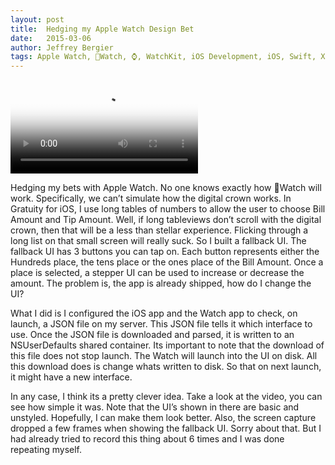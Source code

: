 ```yaml
---
layout: post
title:  Hedging my Apple Watch Design Bet
date:   2015-03-06
author: Jeffrey Bergier
tags: Apple Watch, Watch, ⌚️, WatchKit, iOS Development, iOS, Swift, Xcode
---
```


<video class="cartwheel" poster="{{ site.baseurl }}/blog-post-assets/2015-03-06-Hedging-Apple-Watch-Design-Bets-01.jpg" controls="">
	<source src="{{ site.baseurl }}/blog-post-assets/2015-03-06-Hedging-Apple-Watch-Design-Bets-02.mp4" type="video/mp4">
		Unfortunately, your browser does not support the video tag. 
		<a href="{{ site.baseurl }}/blog-post-assets/2015-03-06-Hedging-Apple-Watch-Design-Bets-02.mp4">Click to download the video.</a>
</video>

Hedging my bets with Apple Watch. No one knows exactly how Watch will work. Specifically, we can’t simulate how the digital crown works. In Gratuity for iOS, I use long tables of numbers to allow the user to choose Bill Amount and Tip Amount. Well, if long tableviews don’t scroll with the digital crown, then that will be a less than stellar experience. Flicking through a long list on that small screen will really suck. So I built a fallback UI. The fallback UI has 3 buttons you can tap on. Each button represents either the Hundreds place, the tens place or the ones place of the Bill Amount. Once a place is selected, a stepper UI can be used to increase or decrease the amount. The problem is, the app is already shipped, how do I change the UI? 

What I did is I configured the iOS app and the Watch app to check, on launch, a JSON file on my server. This JSON file tells it which interface to use. Once the JSON file is downloaded and parsed, it is written to an NSUserDefaults shared container. Its important to note that the download of this file does not stop launch. The Watch will launch into the UI on disk. All this download does is change whats written to disk. So that on next launch, it might have a new interface.

In any case, I think its a pretty clever idea. Take a look at the video, you can see how simple it was. Note that the UI’s shown in there are basic and unstyled. Hopefully, I can make them look better. Also, the screen capture dropped a few frames when showing the fallback UI. Sorry about that. But I had already tried to record this thing about 6 times and I was done repeating myself.